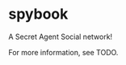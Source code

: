 spybook
==============================

A Secret Agent Social network!

For more information, see TODO.

